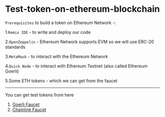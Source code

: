 # Test-token-on-ethereum-blockchain

`Prerequisites` to build a token on Ethereum Network -:

1.`Remix IDE` - to write and deploy our code

2.`OpenZeppelin` - Ethereum Network supports EVM so we will use ERC-20 standards

3.`MetaMask` - to interact with the Ethereum Network

4.`Quick Node` - to interact with Ethereum Testnet (also called Ethereum Goerli)

5.Some ETH tokens - which we can get from the faucet

------------------------------------------------------------------------------------------------------

You can get test tokens from here

1. [Goerli Faucet](https://goerlifaucet.com/?__cf_chl_tk=6JRwjYESmra9jHWz8M5VEFPNpYgPxGbn6Z3looTy0Vw-1667376082-0-gaNycGzNCz0)
2. [Chainlink Faucet](https://faucets.chain.link/)
